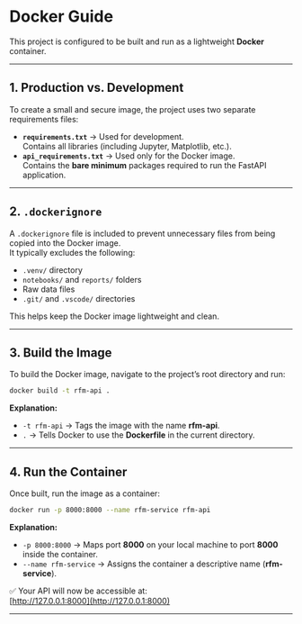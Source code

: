 # Docker Guide

This project is configured to be built and run as a lightweight **Docker** container.

---

## 1. Production vs. Development

To create a small and secure image, the project uses two separate requirements files:

- **`requirements.txt`** → Used for development.  
  Contains all libraries (including Jupyter, Matplotlib, etc.).
- **`api_requirements.txt`** → Used only for the Docker image.  
  Contains the **bare minimum** packages required to run the FastAPI application.

---

## 2. `.dockerignore`

A `.dockerignore` file is included to prevent unnecessary files from being copied into the Docker image.  
It typically excludes the following:

- `.venv/` directory  
- `notebooks/` and `reports/` folders  
- Raw data files  
- `.git/` and `.vscode/` directories  

This helps keep the Docker image lightweight and clean.

---

## 3. Build the Image

To build the Docker image, navigate to the project’s root directory and run:

```bash
docker build -t rfm-api .
```

**Explanation:**
- `-t rfm-api` → Tags the image with the name **rfm-api**.  
- `.` → Tells Docker to use the **Dockerfile** in the current directory.

---

## 4. Run the Container

Once built, run the image as a container:

```bash
docker run -p 8000:8000 --name rfm-service rfm-api
```

**Explanation:**
- `-p 8000:8000` → Maps port **8000** on your local machine to port **8000** inside the container.  
- `--name rfm-service` → Assigns the container a descriptive name (**rfm-service**).

✅ Your API will now be accessible at:  
[http://127.0.0.1:8000](http://127.0.0.1:8000)

---
```
